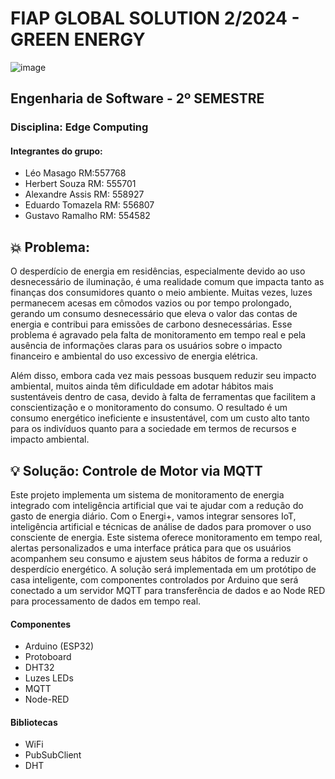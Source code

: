 # FIAP GLOBAL SOLUTION 2/2024 - GREEN ENERGY
![image](https://github.com/user-attachments/assets/5f82fceb-8800-4643-91f2-90df72616af0)


## Engenharia de Software - 2º SEMESTRE  
### Disciplina:  Edge Computing

#### Integrantes do grupo:
- Léo Masago RM:557768
- Herbert Souza RM: 555701
- Alexandre Assis RM: 558927
- Eduardo Tomazela RM: 556807
- Gustavo Ramalho RM: 554582

## 💥 Problema: 
O desperdício de energia em residências, especialmente devido ao uso desnecessário de iluminação, é uma realidade comum que impacta tanto as finanças dos consumidores quanto o meio ambiente. Muitas vezes, luzes permanecem acesas em cômodos vazios ou por tempo prolongado, gerando um consumo desnecessário que eleva o valor das contas de energia e contribui para emissões de carbono desnecessárias. Esse problema é agravado pela falta de monitoramento em tempo real e pela ausência de informações claras para os usuários sobre o impacto financeiro e ambiental do uso excessivo de energia elétrica.

Além disso, embora cada vez mais pessoas busquem reduzir seu impacto ambiental, muitos ainda têm dificuldade em adotar hábitos mais sustentáveis dentro de casa, devido à falta de ferramentas que facilitem a conscientização e o monitoramento do consumo. O resultado é um consumo energético ineficiente e insustentável, com um custo alto tanto para os indivíduos quanto para a sociedade em termos de recursos e impacto ambiental.

## 💡 Solução: Controle de Motor via MQTT
Este projeto implementa um sistema de monitoramento de energia integrado com inteligência artificial que vai te ajudar com a redução do gasto de energia diário. Com o Energi+, vamos integrar sensores IoT, inteligência artificial e técnicas de análise de dados para promover o uso consciente de energia. Este sistema oferece monitoramento em tempo real, alertas personalizados e uma interface prática para que os usuários acompanhem seu consumo e ajustem seus hábitos de forma a reduzir o desperdício energético. A solução será implementada em um protótipo de casa inteligente, com componentes controlados por Arduino que será conectado a um servidor MQTT para transferência de dados e ao Node RED para processamento de dados em tempo real.

#### Componentes
- Arduino (ESP32)
- Protoboard
- DHT32
- Luzes LEDs
- MQTT
- Node-RED

#### Bibliotecas
- WiFi
- PubSubClient
- DHT
